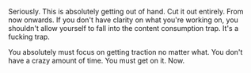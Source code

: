 Seriously. This is absolutely getting out of hand. Cut it out entirely. From now onwards. If you don't have clarity on what you're working on, you shouldn't allow yourself to fall into the content consumption trap. It's a fucking trap.

You absolutely must focus on getting traction no matter what. You don't have a crazy amount of time. You must get on it. Now.